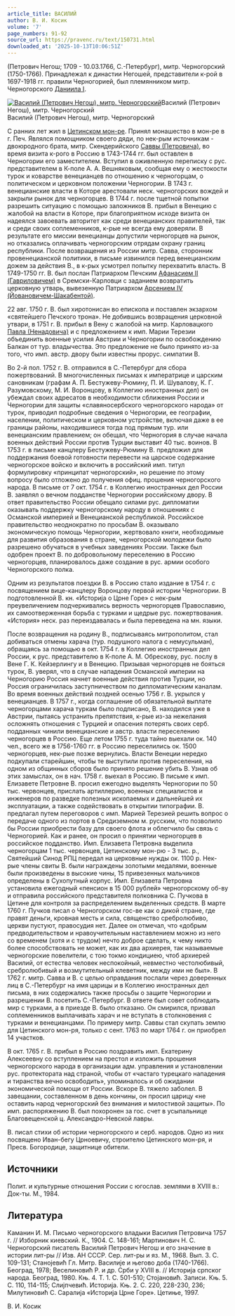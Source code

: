 ```yaml
---
article_title: ВАСИЛИЙ
author: В. И. Косик
volume: '7'
page_numbers: 91-92
source_url: https://pravenc.ru/text/150731.html
downloaded_at: '2025-10-13T10:06:51Z'
---
```


(Петрович Негош; 1709 - 10.03.1766, С.-Петербург), митр. Черногорский (1750-1766). Принадлежал к династии Негошей, представители к-рой в 1697-1918 гг. правили Черногорией, был племянником митр. Черногорского [Даниила I](<https://pravenc.ru/text/Даниила I.html>).

[![Василий (Петрович Негош), митр. Черногорский](https://pravenc.ru/data/390/458/1234/1i200.jpg "Кликните для увеличения картинки")](https://pravenc.ru/data/390/458/1234/1i400.jpg)Василий (Петрович Негош), митр. Черногорский  
Василий (Петрович Негош), митр. Черногорский

С ранних лет жил в [Цетинском мон-ре](<https://pravenc.ru/text/Цетинском мон-ре.html>). Принял монашество в мон-ре в г. Печ. Являлся помощником своего дяди, по нек-рым источникам - двоюродного брата, митр. Скендерийского [Саввы (Петровича)](<https://pravenc.ru/text/Саввы (Петровича).html>), во время визита к-рого в Россию в 1743-1744 гг. был оставлен в Черногории его заместителем. Вступил в оживленную переписку с рус. представителем в К-поле А. А. Вешняковым, сообщая ему о жестокости турок и коварстве венецианцев по отношению к черногорцам, о политическом и церковном положении Черногории. В 1743 г. венецианские власти в Которе арестовали неск. черногорских вождей и закрыли рынок для черногорцев. В 1744 г. после тщетной попытки разрешить ситуацию с помощью заложников В. прибыл в Венецию с жалобой на власти в Которе, при благоприятном исходе визита он надеялся завоевать авторитет как среди венецианских правителей, так и среди своих соплеменников, к-рые не всегда ему доверяли. В результате его миссии венецианцы допустили черногорцев на рынок, но отказались оплачивать черногорским отрядам охрану границ республики. После возвращения из России митр. Савва, сторонник провенецианской политики, в письме извинился перед венецианским дожем за действия В., в к-рых усмотрел попытку перехватить власть. В 1749-1750 гг. В. был послан Патриархом Печским [Афанасием II (Гавриловичем)](<https://pravenc.ru/text/Афанасием II (Гавриловичем).html>) в Сремски-Карловци с заданием возвратить церковную утварь, вывезенную Патриархом [Арсением IV (Йовановичем-Шакабентой)](<https://pravenc.ru/text/Арсением IV (Йовановичем-Шакабентой).html>).

22 авг. 1750 г. В. был хиротонисан во епископа и поставлен экзархом «святейшего Печского трона». Не добившись возвращения церковной утвари, в 1751 г. В. прибыл в Вену с жалобой на митр. Карловацкого [Павла (Ненадовича)](<https://pravenc.ru/text/Павла (Ненадовича).html>) и с предложением к имп. Марии Терезии объединить военные усилия Австрии и Черногории по освобождению Балкан от тур. владычества. Это предложение не было принято из-за того, что имп. австр. двору были известны прорус. симпатии В.

Во 2-й пол. 1752 г. В. отправился в С.-Петербург для сбора пожертвований. В многочисленных письмах к императрице и царским сановникам (графам А. П. Бестужеву-Рюмину, П. И. Шувалову, К. Г. Разумовскому, М. И. Воронцову, в Коллегию иностранных дел) он убеждал своих адресатов в необходимости сближения России и Черногории для защиты «славяносербского черногорского народа» от турок, приводил подробные сведения о Черногории, ее географии, населении, политическом и церковном устройстве, включая даже в ее границы районы, находившиеся тогда под прямым тур. или венецианским правлением; он обещал, что Черногория в случае начала военных действий России против Турции выставит 40 тыс. воинов. В 1753 г. в письме канцлеру Бестужеву-Рюмину В. предложил для поддержания боевой готовности перевести на царское содержание черногорское войско и включить в российский имп. титул формулировку «принципат черногорский», но решение по этому вопросу было отложено до получения офиц. прошения черногорского народа. В письме от 7 окт. 1754 г. в Коллегию иностранных дел России В. заявлял о вечном подданстве Черногории российскому двору. В ответ правительство России обещало силами рус. дипломатии оказывать поддержку черногорскому народу в отношениях с Османской империей и Венецианской республикой. Российское правительство неоднократно по просьбам В. оказывало экономическую помощь Черногории, жертвовало книги, необходимые для развития образования в стране, черногорской молодежи было разрешено обучаться в учебных заведениях России. Также был одобрен проект В. по добровольному переселению в Россию черногорцев, планировалось даже создание в рус. армии особого Черногорского полка.

Одним из результатов поездки В. в Россию стало издание в 1754 г. с посвящением вице-канцлеру Воронцову первой истории Черногории. В подготовленной В. кн. «Историjа о Црне Горе» с нек-рым преувеличением подчеркивались верность черногорцев Православию, их самоотверженная борьба с турками и щедрые рус. пожертвования. «История» неск. раз переиздавалась и была переведена на мн. языки.

После возвращения на родину В., подписываясь митрополитом, стал добиваться отмены харача (тур. подушного налога с немусульман), обращаясь за помощью в окт. 1754 г. в Коллегию иностранных дел России, к рус. представителю в К-поле А. М. Обрескову, рус. послу в Вене Г. К. Кейзерлингу и в Венецию. Призывая черногорцев не бояться турок, В. уверял, что в случае нападения Османской империи на Черногорию Россия начнет военные действия против Турции, но Россия ограничилась заступничеством по дипломатическим каналам. Во время военных действий поздней осенью 1756 г. В. укрылся у венецианцев. В 1757 г., когда соглашение об обязательной выплате черногорцами харача туркам было подписано, В. находился уже в Австрии, пытаясь устранить препятствия, к-рые из-за нежелания осложнять отношения с Турцией и опасения потерять своих серб. подданных чинили венецианские и австр. власти переселению черногорцев в Россию. Еще летом 1755 г. туда тайно выехали ок. 140 чел., всего же в 1756-1760 гг. в Россию переселились ок. 1500 черногорцев, нек-рые позже вернулись. Власти Венеции нередко подкупали старейшин, чтобы те выступили против переселения, на одном из общинных сборов было принято решение убить В. Узнав об этих замыслах, он в нач. 1758 г. выехал в Россию. В письме к имп. Елизавете Петровне В. просил ежегодно выделять Черногории по 50 тыс. червонцев, прислать артиллерию, военных специалистов и инженеров по разведке полезных ископаемых и дальнейшей их эксплуатации, а также содействовать в открытии типографии. В. предлагал путем переговоров с имп. Марией Терезией решить вопрос о передаче одного из портов в Средиземном м. русским, что позволило бы России приобрести базу для своего флота и облегчило бы связь с Черногорией. Как и ранее, он просил о принятии черногорцев в российское подданство. Имп. Елизавета Петровна выделила черногорцам 1 тыс. червонцев, Цетинскому мон-рю - 3 тыс. р., Святейший Синод РПЦ передал на церковные нужды ок. 1100 р. Нек-рые члены свиты В. были награждены золотыми медалями, военные были произведены в высокие чины, 15 привезенных мальчиков определены в Сухопутный корпус. Имп. Елизавета Петровна установила ежегодный «пенсион в 15 000 рублей» черногорскому об-ву и отправила российского представителя полковника С. Пучкова в Цетине для контроля за распределением выделенных средств. В марте 1760 г. Пучков писал о Черногорском гос-ве как о дикой стране, где правят деньги, кровная месть и сила, священство сребролюбиво, церкви пустуют, правосудия нет. Далее он отмечал, что «добрым предводительством и нравоучительным наставлением можно из него со временем (хотя и с трудом) нечто доброе сделать, к чему никто более способствовать не может, как их два архиерея, так называемые черногорские повелители, с тою токмо кондициею, чтоб архиерей Василий, от естества человек неспокойный, невместно честолюбивый, сребролюбивый и возмутительный клеветник, между ими не был». В 1762 г. митр. Савва и В. с целью оправдания послали через доверенных лиц в С.-Петербург на имя царицы и в Коллегию иностранных дел письма, в них содержались также просьбы о защите Черногории и разрешении В. посетить С.-Петербург. В ответе был совет соблюдать мир с турками, а в приезде В. было отказано. Он смирился, призвал соплеменников выплачивать харач и не вступать в столкновения с турками и венецианцами. По примеру митр. Саввы стал скупать землю для Цетинского мон-ря, только с сент. 1763 по март 1764 г. он приобрел 14 участков.

В окт. 1765 г. В. прибыл в Россию поздравить имп. Екатерину Алексеевну со вступлением на престол и изложить прошения черногорского народа в организации адм. управления и установлении рус. протектората над страной, чтобы от «частаго турецкаго нападения и тиранства вечно освободить», упоминалось и об ожидании экономической помощи от России. Вскоре В. тяжело заболел. В завещании, составленном в день кончины, он просил царицу «не оставить народ черногорский без внимания и милостивой защиты». По имп. распоряжению В. был похоронен за гос. счет в усыпальнице Благовещенской ц. Александро-Невской лавры.

В. писал стихи об истории черногорского и серб. народов. Одно из них посвящено Иван-бегу Црноевичу, строителю Цетинского мон-ря, и Пресв. Богородице, защитнице обители.

## Источники

Полит. и культурные отношения России с югослав. землями в XVIII в.: Док-ты. М., 1984.

## Литература

Каманин И. М. Письмо черногорского владыки Василия Петровича 1757 г. // Изборник киевский. К., 1904. С. 148-161; Мартинович Н. С. Черногорский писатель Василий Петрович Негош и его значение в истории лит-ры // Изв. АН СССР. Сер. лит-ры и яз. М., 1968. Вып. 3. С. 109-131; Станоjевић Гл. Митр. Василиjе и његово доба (1740-1766). Београд, 1978; Веселиновић Р. и др. Срби у XVIII в. // Историjа српског народа. Београд, 1980. Књ. 4. Т. 1. С. 501-510; Стоjановић. Записи. Књ. 5. С. 110, 114-115; Слиjпчевић. Историjа. Књ. 2. С. 220, 228-230, 236; Милутиновић C. Саралиjа «Историjа Црне Горе». Цетиње, 1997.

В. И. Косик

